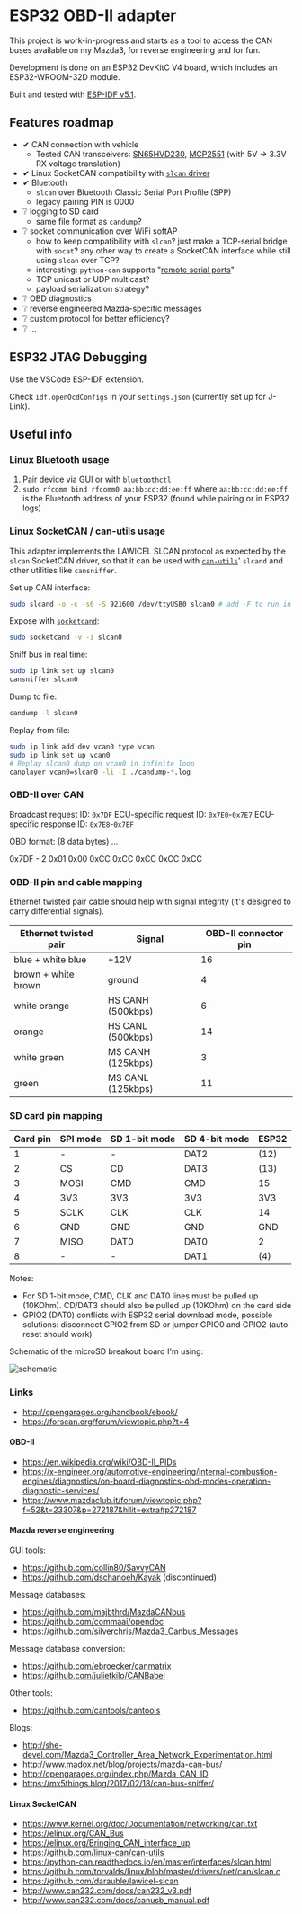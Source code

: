 # ESP32 OBD-II adapter

This project is work-in-progress and starts as a tool to access the CAN buses available on my Mazda3, for reverse engineering and for fun.

Development is done on an ESP32 DevKitC V4 board, which includes an ESP32-WROOM-32D module.

Built and tested with [ESP-IDF v5.1](https://github.com/espressif/esp-idf).

## Features roadmap

- ✔ CAN connection with vehicle
    - Tested CAN transceivers: [SN65HVD230](https://www.ti.com/product/SN65HVD230), [MCP2551](https://www.microchip.com/en-us/product/MCP2551) (with 5V -> 3.3V RX voltage translation)
- ✔ Linux SocketCAN compatibility with [`slcan` driver](https://github.com/torvalds/linux/blob/v6.0/drivers/net/can/slcan)
- ✔ Bluetooth
    - `slcan` over Bluetooth Classic Serial Port Profile (SPP)
    - legacy pairing PIN is 0000
- ❔ logging to SD card
    - same file format as `candump`?
- ❔ socket communication over WiFi softAP
    - how to keep compatibility with `slcan`? just make a TCP-serial bridge with `socat`? any other way to create a SocketCAN interface while still using `slcan` over TCP?
    - interesting: `python-can` supports "[remote serial ports](https://python-can.readthedocs.io/en/master/interfaces/slcan.html)"
    - TCP unicast or UDP multicast?
    - payload serialization strategy?
- ❔ OBD diagnostics
- ❔ reverse engineered Mazda-specific messages
- ❔ custom protocol for better efficiency?
- ❔ ...

## ESP32 JTAG Debugging

Use the VSCode ESP-IDF extension.

Check `idf.openOcdConfigs` in your `settings.json` (currently set up for J-Link).

## Useful info

### Linux Bluetooth usage

1. Pair device via GUI or with `bluetoothctl`
2. `sudo rfcomm bind rfcomm0 aa:bb:cc:dd:ee:ff` where `aa:bb:cc:dd:ee:ff` is the Bluetooth address of your ESP32 (found while pairing or in ESP32 logs)

### Linux SocketCAN / can-utils usage

This adapter implements the LAWICEL SLCAN protocol as expected by the `slcan` SocketCAN driver, so that it can be used with [`can-utils`](https://github.com/linux-can/can-utils)' `slcand` and other utilities like `cansniffer`.

Set up CAN interface:
```sh
sudo slcand -o -c -s6 -S 921600 /dev/ttyUSB0 slcan0 # add -F to run in foreground, use /dev/rfcomm0 for Bluetooth serial port
```

Expose with [`socketcand`](https://github.com/linux-can/socketcand):
```sh
sudo socketcand -v -i slcan0
```

Sniff bus in real time:
```sh
sudo ip link set up slcan0
cansniffer slcan0
```

Dump to file:
```sh
candump -l slcan0
```

Replay from file:
```sh
sudo ip link add dev vcan0 type vcan
sudo ip link set up vcan0
# Replay slcan0 dump on vcan0 in infinite loop
canplayer vcan0=slcan0 -li -I ./candump-*.log
```

### OBD-II over CAN

Broadcast request ID: `0x7DF`
ECU-specific request ID: `0x7E0`-`0x7E7`
ECU-specific response ID: `0x7E8`-`0x7EF`

OBD format: (8 data bytes) <number of bytes> <service mode> <PID> ...

0x7DF - 2 0x01 0x00 0xCC 0xCC 0xCC 0xCC 0xCC

### OBD-II pin and cable mapping

Ethernet twisted pair cable should help with signal integrity (it's designed to carry differential signals).

| Ethernet twisted pair | Signal            | OBD-II connector pin
| --------------------- | ----------------- | -
| blue + white blue     | +12V              | 16
| brown + white brown   | ground            | 4
| white orange          | HS CANH (500kbps) | 6
| orange                | HS CANL (500kbps) | 14
| white green           | MS CANH (125kbps) | 3
| green                 | MS CANL (125kbps) | 11

### SD card pin mapping

| Card pin | SPI mode | SD 1-bit mode | SD 4-bit mode | ESP32
| -------- | -------- | ------------- | ------------- | -
| 1        | -        | -             | DAT2          | (12)
| 2        | CS       | CD            | DAT3          | (13)
| 3        | MOSI     | CMD           | CMD           | 15
| 4        | 3V3      | 3V3           | 3V3           | 3V3
| 5        | SCLK     | CLK           | CLK           | 14
| 6        | GND      | GND           | GND           | GND
| 7        | MISO     | DAT0          | DAT0          | 2
| 8        | -        | -             | DAT1          | (4)

Notes:

- For SD 1-bit mode, CMD, CLK and DAT0 lines must be pulled up (10KOhm). CD/DAT3 should also be pulled up (10KOhm) on the card side
- GPIO2 (DAT0) conflicts with ESP32 serial download mode, possible solutions: disconnect GPIO2 from SD or jumper GPIO0 and GPIO2 (auto-reset should work)

Schematic of the microSD breakout board I'm using:

![schematic](https://win.adrirobot.it/Micro_SD_Card_Module/Micro-SD-Card-Module_circuit.jpg)

### Links

- http://opengarages.org/handbook/ebook/
- https://forscan.org/forum/viewtopic.php?t=4

#### OBD-II

- https://en.wikipedia.org/wiki/OBD-II_PIDs
- https://x-engineer.org/automotive-engineering/internal-combustion-engines/diagnostics/on-board-diagnostics-obd-modes-operation-diagnostic-services/
- https://www.mazdaclub.it/forum/viewtopic.php?f=52&t=23307&p=272187&hilit=extra#p272187

#### Mazda reverse engineering

GUI tools:
- https://github.com/collin80/SavvyCAN
- https://github.com/dschanoeh/Kayak (discontinued)

Message databases:
- https://github.com/majbthrd/MazdaCANbus
- https://github.com/commaai/opendbc
- https://github.com/silverchris/Mazda3_Canbus_Messages

Message database conversion:
- https://github.com/ebroecker/canmatrix
- https://github.com/julietkilo/CANBabel

Other tools:
- https://github.com/cantools/cantools

Blogs:
- http://she-devel.com/Mazda3_Controller_Area_Network_Experimentation.html
- http://www.madox.net/blog/projects/mazda-can-bus/
- http://opengarages.org/index.php/Mazda_CAN_ID
- https://mx5things.blog/2017/02/18/can-bus-sniffer/

#### Linux SocketCAN

- https://www.kernel.org/doc/Documentation/networking/can.txt
- https://elinux.org/CAN_Bus
- https://elinux.org/Bringing_CAN_interface_up
- https://github.com/linux-can/can-utils
- https://python-can.readthedocs.io/en/master/interfaces/slcan.html
- https://github.com/torvalds/linux/blob/master/drivers/net/can/slcan.c
- https://github.com/darauble/lawicel-slcan
- http://www.can232.com/docs/can232_v3.pdf
- http://www.can232.com/docs/canusb_manual.pdf
